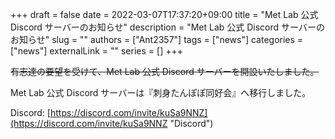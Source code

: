 +++ 
draft = false
date = 2022-03-07T17:37:20+09:00
title = "Met Lab 公式 Discord サーバーのお知らせ"
description = "Met Lab 公式 Discord サーバーのお知らせ"
slug = ""
authors = ["Ant2357"]
tags = ["news"]
categories = ["news"]
externalLink = ""
series = []
+++

~~有志達の要望を受けて、Met Lab 公式 Discord サーバーを開設いたしました。~~

Met Lab 公式 Discord サーバーは『刺身たんぽぽ同好会』へ移行しました。

Discord: [https://discord.com/invite/kuSa9NNZ](https://discord.com/invite/kuSa9NNZ "Discord")
